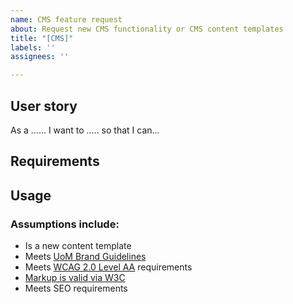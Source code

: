 ```yaml
---
name: CMS feature request
about: Request new CMS functionality or CMS content templates
title: "[CMS]"
labels: ''
assignees: ''

---
```


<!-- Provide a general summary of the component in the title above and remove all comments and unused sections before submitting --> 

## User story
<!-- User stories describe the type of user, what they want and why. This is helps developers understand the context of the request ensuring that important goals are meet. --> 

As a ...... I want to ..... so that I can...

<!-- (User types: Editor, Backend Administrator) -->

## Requirements
<!-- Enter requirements for CMS functionality. Include links to Pattern Library and wireframes if possible. -->


## Usage
<!-- What website pages will this content template appear on? Please provide links to pages or include wireframes if possible. -->


### Assumptions include: 
- Is a new content template
- Meets [UoM Brand Guidelines](https://brandhub.unimelb.edu.au)
- Meets  [WCAG 2.0 Level AA](https://www.unimelb.edu.au/accessibility/home) requirements
- [Markup is valid via W3C](https://validator.w3.org/)
- Meets SEO requirements
